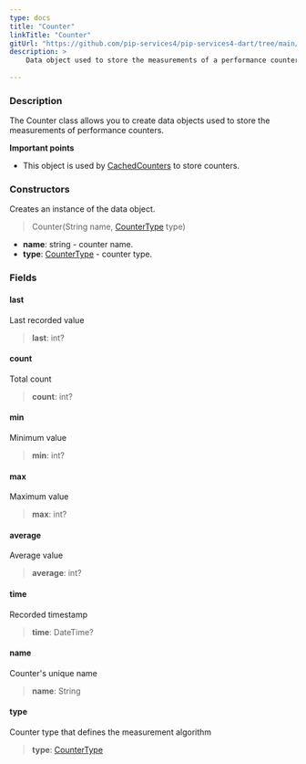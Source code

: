 ```yaml
---
type: docs
title: "Counter"
linkTitle: "Counter"
gitUrl: "https://github.com/pip-services4/pip-services4-dart/tree/main/pip-services4-observability-dart"
description: >
    Data object used to store the measurements of a performance counter.
   
---
```


### Description

The Counter class allows you to create data objects used to store the measurements of performance counters.

**Important points**

- This object is used by [CachedCounters](../cached_counters) to store counters.

### Constructors
Creates an instance of the data object.

> Counter(String name, [CounterType](../counter_type) type)

- **name**: string - counter name.
- **type**: [CounterType](../counter_type) - counter type.


### Fields

<span class="hide-title-link">

#### last
Last recorded value
> **last**: int?

#### count
Total count
> **count**: int?

#### min
Minimum value
> **min**: int?

#### max
Maximum value
> **max**: int?

#### average
Average value
> **average**: int?

#### time
Recorded timestamp
> **time**: DateTime?

#### name
Counter's unique name
> **name**: String

#### type
Counter type that defines the measurement algorithm
> **type**: [CounterType](../counter_type)

</span>
